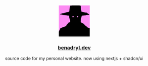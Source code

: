 <p align="center">
<img width="100px"  src="/out/logo.png">
</p>
<h3 align="center">
  <a href="https://benadryl.dev">benadryl.dev</a>
</h3>
<p align="center">
source code for my personal website. now using nextjs + shadcn/ui
</p>
